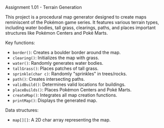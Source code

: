 Assignment 1.01 - Terrain Generation

This project is a procedural map generator designed to create maps reminiscent of the Pokémon game series. It features various terrain types, including water bodies, tall grass, clearings, paths, and places important structures like Pokémon Centers and Poké Marts.

Key functions:
- `border()`: Creates a boulder border around the map.
- `clearing()`: Initializes the map with grass.
- `water()`: Randomly generates water bodies.
- `tallGrass()`: Places patches of tall grass.
- `sprinkle(char c)`: Randomly "sprinkles" in trees/rocks.
- `path()`: Creates intersecting paths.
- `validBuild()`: Determines valid locations for buildings.
- `placeBuilds()`: Places Pokémon Centers and Poké Marts.
- `createMap()`: Integrates all map creation functions.
- `printMap()`: Displays the generated map.

Data structures:
- `map[][]`: A 2D char array representing the map.